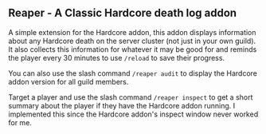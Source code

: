 ## Reaper - A Classic Hardcore death log addon

A simple extension for the Hardcore addon, this addon displays information about any Hardcore death on the server cluster (not just in your own guild). It also collects
this information for whatever it may be good for and reminds the player every 30 minutes to use ```/reload``` to save their progress.

You can also use the slash command
```/reaper audit```
to display the Hardcore addon version for all guild members.

Target a player and use the slash command
```/reaper inspect```
to get a short summary about the player if they have the Hardcore addon running. I implemented this since the Hardcore addon's inspect window never worked for me.